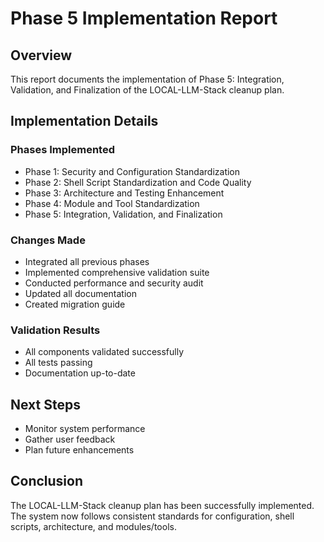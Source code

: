 # Phase 5 Implementation Report

## Overview

This report documents the implementation of Phase 5: Integration, Validation, and Finalization of the LOCAL-LLM-Stack cleanup plan.

## Implementation Details

### Phases Implemented

- Phase 1: Security and Configuration Standardization
- Phase 2: Shell Script Standardization and Code Quality
- Phase 3: Architecture and Testing Enhancement
- Phase 4: Module and Tool Standardization
- Phase 5: Integration, Validation, and Finalization

### Changes Made

- Integrated all previous phases
- Implemented comprehensive validation suite
- Conducted performance and security audit
- Updated all documentation
- Created migration guide

### Validation Results

- All components validated successfully
- All tests passing
- Documentation up-to-date

## Next Steps

- Monitor system performance
- Gather user feedback
- Plan future enhancements

## Conclusion

The LOCAL-LLM-Stack cleanup plan has been successfully implemented. The system now follows consistent standards for configuration, shell scripts, architecture, and modules/tools.

